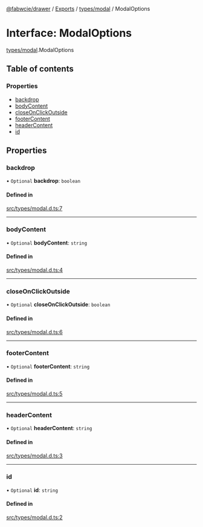 [@fabwcie/drawer](../README.md) / [Exports](../modules.md) / [types/modal](../modules/types_modal.md) / ModalOptions

# Interface: ModalOptions

[types/modal](../modules/types_modal.md).ModalOptions

## Table of contents

### Properties

- [backdrop](types_modal.ModalOptions.md#backdrop)
- [bodyContent](types_modal.ModalOptions.md#bodycontent)
- [closeOnClickOutside](types_modal.ModalOptions.md#closeonclickoutside)
- [footerContent](types_modal.ModalOptions.md#footercontent)
- [headerContent](types_modal.ModalOptions.md#headercontent)
- [id](types_modal.ModalOptions.md#id)

## Properties

### backdrop

• `Optional` **backdrop**: `boolean`

#### Defined in

[src/types/modal.d.ts:7](https://github.com/fabwcie/drawer/blob/850d9ed/src/types/modal.d.ts#L7)

___

### bodyContent

• `Optional` **bodyContent**: `string`

#### Defined in

[src/types/modal.d.ts:4](https://github.com/fabwcie/drawer/blob/850d9ed/src/types/modal.d.ts#L4)

___

### closeOnClickOutside

• `Optional` **closeOnClickOutside**: `boolean`

#### Defined in

[src/types/modal.d.ts:6](https://github.com/fabwcie/drawer/blob/850d9ed/src/types/modal.d.ts#L6)

___

### footerContent

• `Optional` **footerContent**: `string`

#### Defined in

[src/types/modal.d.ts:5](https://github.com/fabwcie/drawer/blob/850d9ed/src/types/modal.d.ts#L5)

___

### headerContent

• `Optional` **headerContent**: `string`

#### Defined in

[src/types/modal.d.ts:3](https://github.com/fabwcie/drawer/blob/850d9ed/src/types/modal.d.ts#L3)

___

### id

• `Optional` **id**: `string`

#### Defined in

[src/types/modal.d.ts:2](https://github.com/fabwcie/drawer/blob/850d9ed/src/types/modal.d.ts#L2)

